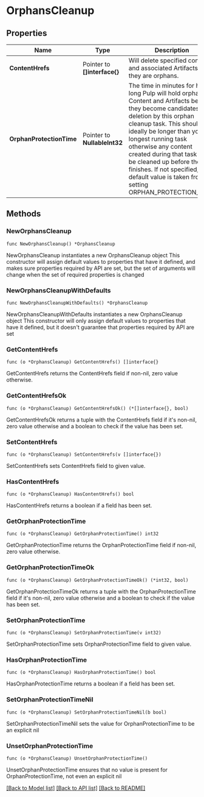 # OrphansCleanup

## Properties

Name | Type | Description | Notes
------------ | ------------- | ------------- | -------------
**ContentHrefs** | Pointer to **[]interface{}** | Will delete specified content and associated Artifacts if they are orphans. | [optional] 
**OrphanProtectionTime** | Pointer to **NullableInt32** | The time in minutes for how long Pulp will hold orphan Content and Artifacts before they become candidates for deletion by this orphan cleanup task. This should ideally be longer than your longest running task otherwise any content created during that task could be cleaned up before the task finishes. If not specified, a default value is taken from the setting ORPHAN_PROTECTION_TIME. | [optional] 

## Methods

### NewOrphansCleanup

`func NewOrphansCleanup() *OrphansCleanup`

NewOrphansCleanup instantiates a new OrphansCleanup object
This constructor will assign default values to properties that have it defined,
and makes sure properties required by API are set, but the set of arguments
will change when the set of required properties is changed

### NewOrphansCleanupWithDefaults

`func NewOrphansCleanupWithDefaults() *OrphansCleanup`

NewOrphansCleanupWithDefaults instantiates a new OrphansCleanup object
This constructor will only assign default values to properties that have it defined,
but it doesn't guarantee that properties required by API are set

### GetContentHrefs

`func (o *OrphansCleanup) GetContentHrefs() []interface{}`

GetContentHrefs returns the ContentHrefs field if non-nil, zero value otherwise.

### GetContentHrefsOk

`func (o *OrphansCleanup) GetContentHrefsOk() (*[]interface{}, bool)`

GetContentHrefsOk returns a tuple with the ContentHrefs field if it's non-nil, zero value otherwise
and a boolean to check if the value has been set.

### SetContentHrefs

`func (o *OrphansCleanup) SetContentHrefs(v []interface{})`

SetContentHrefs sets ContentHrefs field to given value.

### HasContentHrefs

`func (o *OrphansCleanup) HasContentHrefs() bool`

HasContentHrefs returns a boolean if a field has been set.

### GetOrphanProtectionTime

`func (o *OrphansCleanup) GetOrphanProtectionTime() int32`

GetOrphanProtectionTime returns the OrphanProtectionTime field if non-nil, zero value otherwise.

### GetOrphanProtectionTimeOk

`func (o *OrphansCleanup) GetOrphanProtectionTimeOk() (*int32, bool)`

GetOrphanProtectionTimeOk returns a tuple with the OrphanProtectionTime field if it's non-nil, zero value otherwise
and a boolean to check if the value has been set.

### SetOrphanProtectionTime

`func (o *OrphansCleanup) SetOrphanProtectionTime(v int32)`

SetOrphanProtectionTime sets OrphanProtectionTime field to given value.

### HasOrphanProtectionTime

`func (o *OrphansCleanup) HasOrphanProtectionTime() bool`

HasOrphanProtectionTime returns a boolean if a field has been set.

### SetOrphanProtectionTimeNil

`func (o *OrphansCleanup) SetOrphanProtectionTimeNil(b bool)`

 SetOrphanProtectionTimeNil sets the value for OrphanProtectionTime to be an explicit nil

### UnsetOrphanProtectionTime
`func (o *OrphansCleanup) UnsetOrphanProtectionTime()`

UnsetOrphanProtectionTime ensures that no value is present for OrphanProtectionTime, not even an explicit nil

[[Back to Model list]](../README.md#documentation-for-models) [[Back to API list]](../README.md#documentation-for-api-endpoints) [[Back to README]](../README.md)


